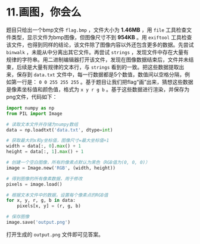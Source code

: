 # 11.画图，你会么

题目只给出一个bmp文件 `flag.bmp` ，文件大小为 **1.46MB** ，用 `file` 工具检查文件类型，显示文件为bmp图像，但图像尺寸不到 **954KB** 。用 `exiftool` 工具检查该文件，也得到同样的结论，该文件除了图像内容以外还包含更多的数据。先尝试 `binwalk` ，未能从中分离出其它文件。再尝试 `strings` ，发现文件中存在大量有规律的字符串。用二进制编辑器打开该文件，发现在图像数据结束后，文件并未结束，后续是大量有规律的文本行，与 `strings` 看到的一致。把这些数据提取出来，保存到 `data.txt` 文件中，每一行数据都是5个数值，数值间以空格分隔，例如第一行是： `0 0 255 255 255` 。基于题目让我们把flag“画”出来，猜想这些数据是像素坐标值和颜色值，格式为 `x y r g b` 。基于这些数据进行渲染，并保存为png文件，代码如下：

```python
import numpy as np
from PIL import Image

# 读取文本文件并存储为numpy数组
data = np.loadtxt('data.txt', dtype=int)

# 获取最大的x和y坐标值，图像尺寸=最大坐标值+1
width = data[:, 0].max() + 1
height = data[:, 1].max() + 1

# 创建一个空白图像，所有的像素点默认为黑色（RGB值为(0, 0, 0)）
image = Image.new('RGB', (width, height))

# 得到图像的所有像素数据，用于修改
pixels = image.load()

# 根据文本文件中的数据，设置每个像素点的RGB值
for x, y, r, g, b in data:
    pixels[x, y] = (r, g, b)

# 保存图像
image.save('output.png')
```

打开生成的 `output.png` 文件即可见答案。
